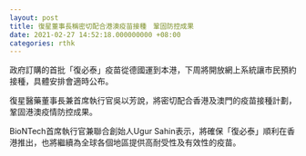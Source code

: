 ```yaml
---
layout: post
title: 復星董事長稱密切配合港澳疫苗接種　鞏固防控成果
date: 2021-02-27 14:52:18.000000000 +08:00
categories: rthk
---
```


政府訂購的首批「復必泰」疫苗從德國運到本港，下周將開放網上系統讓市民預約接種，具體安排會適時公布。

復星醫藥董事長兼首席執行官吳以芳說，將密切配合香港及澳門的疫苗接種計劃，鞏固港澳疫情防控成果。

BioNTech首席執行官兼聯合創始人Ugur Sahin表示，將確保「復必泰」順利在香港推出，也將繼續為全球各個地區提供高耐受性及有效性的疫苗。
